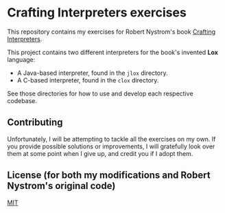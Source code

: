 # Crafting Interpreters exercises

This repository contains my exercises for Robert Nystrom's book [Crafting
Interpreters](https://craftinginterpreters.com/).

This project contains two different interpreters for the book's invented **Lox**
language:
- A Java-based interpreter, found in the `jlox` directory.
- A C-based interpreter, found in the `clox` directory.

See those directories for how to use and develop each respective codebase.

## Contributing

Unfortunately, I will be attempting to tackle all the exercises on my own. If
you provide possible solutions or improvements, I will gratefully look over them
at some point when I give up, and credit you if I adopt them.

## License (for both my modifications and Robert Nystrom's original code)

[MIT](https://choosealicense.com/licenses/mit/)
